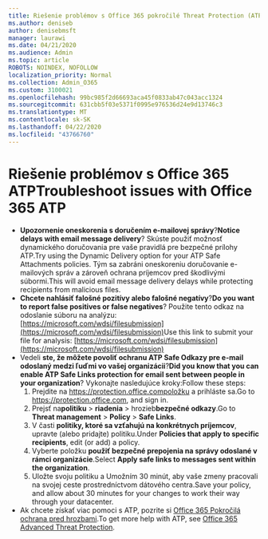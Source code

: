 ```yaml
---
title: Riešenie problémov s Office 365 pokročilé Threat Protection (ATP)
ms.author: deniseb
author: denisebmsft
manager: laurawi
ms.date: 04/21/2020
ms.audience: Admin
ms.topic: article
ROBOTS: NOINDEX, NOFOLLOW
localization_priority: Normal
ms.collection: Admin_O365
ms.custom: 3100021
ms.openlocfilehash: 99bc985f2d66693aca45f0833ab47c043acc1324
ms.sourcegitcommit: 631cbb5f03e5371f0995e976536d24e9d13746c3
ms.translationtype: MT
ms.contentlocale: sk-SK
ms.lasthandoff: 04/22/2020
ms.locfileid: "43766760"
---
```

# <a name="troubleshoot-issues-with-office-365-atp"></a><span data-ttu-id="2172b-102">Riešenie problémov s Office 365 ATP</span><span class="sxs-lookup"><span data-stu-id="2172b-102">Troubleshoot issues with Office 365 ATP</span></span>

- <span data-ttu-id="2172b-103">**Upozornenie oneskorenia s doručením e-mailovej správy**?</span><span class="sxs-lookup"><span data-stu-id="2172b-103">**Notice delays with email message delivery**?</span></span> <span data-ttu-id="2172b-104">Skúste použiť možnosť dynamického doručovania pre vaše pravidlá pre bezpečné prílohy ATP.</span><span class="sxs-lookup"><span data-stu-id="2172b-104">Try using the Dynamic Delivery option for your ATP Safe Attachments policies.</span></span> <span data-ttu-id="2172b-105">Tým sa zabráni oneskoreniu doručovanie e-mailových správ a zároveň ochrana príjemcov pred škodlivými súbormi.</span><span class="sxs-lookup"><span data-stu-id="2172b-105">This will avoid email message delivery delays while protecting recipients from malicious files.</span></span>
- <span data-ttu-id="2172b-106">**Chcete nahlásiť falošné pozitívy alebo falošné negatívy**?</span><span class="sxs-lookup"><span data-stu-id="2172b-106">**Do you want to report false positives or false negatives**?</span></span> <span data-ttu-id="2172b-107">Použite tento odkaz na odoslanie súboru na analýzu:[https://microsoft.com/wdsi/filesubmission](https://microsoft.com/wdsi/filesubmission)</span><span class="sxs-lookup"><span data-stu-id="2172b-107">Use this link to submit your file for analysis: [https://microsoft.com/wdsi/filesubmission](https://microsoft.com/wdsi/filesubmission)</span></span>
- <span data-ttu-id="2172b-108">Vedeli **ste, že môžete povoliť ochranu ATP Safe Odkazy pre e-mail odoslaný medzi ľuďmi vo vašej organizácii**?</span><span class="sxs-lookup"><span data-stu-id="2172b-108">**Did you know that you can enable ATP Safe Links protection for email sent between people in your organization**?</span></span> <span data-ttu-id="2172b-109">Vykonajte nasledujúce kroky:</span><span class="sxs-lookup"><span data-stu-id="2172b-109">Follow these steps:</span></span>
    1. <span data-ttu-id="2172b-110">Prejdite na https://protection.office.compoložku a prihláste sa.</span><span class="sxs-lookup"><span data-stu-id="2172b-110">Go to https://protection.office.com, and sign in.</span></span>
    2. <span data-ttu-id="2172b-111">Prejsť na**politiku** >  **riadenia** > hrozieb**bezpečné odkazy**.</span><span class="sxs-lookup"><span data-stu-id="2172b-111">Go to **Threat management** > **Policy** > **Safe Links**.</span></span>
    3. <span data-ttu-id="2172b-112">V časti **politiky, ktoré sa vzťahujú na konkrétnych príjemcov**, upravte (alebo pridajte) politiku.</span><span class="sxs-lookup"><span data-stu-id="2172b-112">Under **Policies that apply to specific recipients**, edit (or add) a policy.</span></span>
    4. <span data-ttu-id="2172b-113">Vyberte položku **použiť bezpečné prepojenia na správy odoslané v rámci organizácie**.</span><span class="sxs-lookup"><span data-stu-id="2172b-113">Select **Apply safe links to messages sent within the organization**.</span></span>
    5. <span data-ttu-id="2172b-114">Uložte svoju politiku a Umožním 30 minút, aby vaše zmeny pracovali na svojej ceste prostredníctvom dátového centra.</span><span class="sxs-lookup"><span data-stu-id="2172b-114">Save your policy, and allow about 30 minutes for your changes to work their way through your datacenter.</span></span>
- <span data-ttu-id="2172b-115">Ak chcete získať viac pomoci s ATP, pozrite si [Office 365 Pokročilá ochrana pred hrozbami](https://docs.microsoft.com/office365/securitycompliance/office-365-atp).</span><span class="sxs-lookup"><span data-stu-id="2172b-115">To get more help with ATP, see [Office 365 Advanced Threat Protection](https://docs.microsoft.com/office365/securitycompliance/office-365-atp).</span></span>